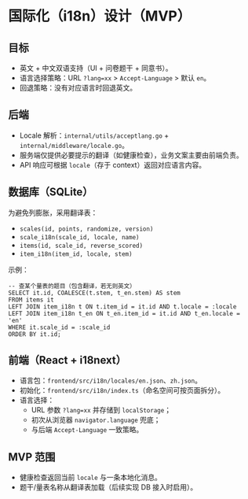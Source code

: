 # 国际化（i18n）设计（MVP）

## 目标

- 英文 + 中文双语支持（UI + 问卷题干 + 同意书）。
- 语言选择策略：URL `?lang=xx` > `Accept-Language` > 默认 `en`。
- 回退策略：没有对应语言时回退英文。

## 后端

- Locale 解析：`internal/utils/acceptlang.go` + `internal/middleware/locale.go`。
- 服务端仅提供必要提示的翻译（如健康检查），业务文案主要由前端负责。
- API 响应可根据 `locale`（存于 context）返回对应语言内容。

## 数据库（SQLite）

为避免列膨胀，采用翻译表：

- `scales(id, points, randomize, version)`
- `scale_i18n(scale_id, locale, name)`
- `items(id, scale_id, reverse_scored)`
- `item_i18n(item_id, locale, stem)`

示例：

```
-- 查某个量表的题目（包含翻译，若无则英文）
SELECT it.id, COALESCE(t.stem, t_en.stem) AS stem
FROM items it
LEFT JOIN item_i18n t ON t.item_id = it.id AND t.locale = :locale
LEFT JOIN item_i18n t_en ON t_en.item_id = it.id AND t_en.locale = 'en'
WHERE it.scale_id = :scale_id
ORDER BY it.id;
```

## 前端（React + i18next）

- 语言包：`frontend/src/i18n/locales/en.json`、`zh.json`。
- 初始化：`frontend/src/i18n/index.ts`（命名空间可按页面拆分）。
- 语言选择：
  - URL 参数 `?lang=xx` 并存储到 `localStorage`；
  - 初次从浏览器 `navigator.language` 兜底；
  - 与后端 `Accept-Language` 一致策略。

## MVP 范围

- 健康检查返回当前 `locale` 与一条本地化消息。
- 题干/量表名称从翻译表加载（后续实现 DB 接入时启用）。

